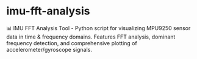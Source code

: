 # imu-fft-analysis
📊 IMU FFT Analysis Tool - Python script for visualizing MPU9250 sensor data in time &amp; frequency domains. Features FFT analysis, dominant frequency detection, and comprehensive plotting of accelerometer/gyroscope signals.
